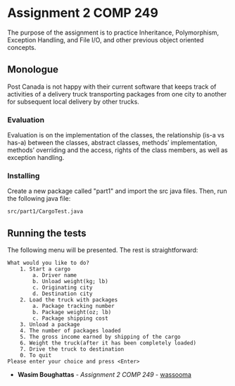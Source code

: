 # Assignment 2 COMP 249

The purpose of the assignment is to practice Inheritance, Polymorphism, Exception Handling, and File I/O, and other previous object oriented concepts. 

## Monologue

Post Canada is not happy with their current software that keeps track of activities of a delivery truck transporting packages from one city to another for subsequent local delivery by other trucks. 

### Evaluation

Evaluation is on the implementation of the classes, the relationship (is-a vs has-a) between the classes, abstract classes, methods’ implementation, methods’ overriding and the access, rights of the class members, as well as exception handling.

### Installing

Create a new package called "part1" and import the src java files. Then, run the following java file:

```
src/part1/CargoTest.java
```

## Running the tests

The following menu will be presented. The rest is straightforward:

```
What would you like to do?
	1. Start a cargo
		a. Driver name
		b. Unload weight(kg; lb)
		c. Originating city
		d. Destination city
	2. Load the truck with packages
		a. Package tracking number
		b. Package weight(oz; lb)
		c. Package shipping cost
	3. Unload a package
	4. The number of packages loaded
	5. The gross income earned by shipping of the cargo
	6. Weight the truck(after it has been completely loaded)
	7. Drive the truck to destination
	0. To quit
Please enter your choice and press <Enter>
```

* **Wasim Boughattas** - *Assignment 2 COMP 249* - [wassooma](https://github.com/wassooma)

